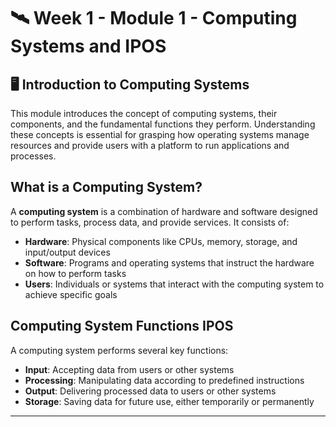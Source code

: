 # 🛰️ Week 1 - Module 1 - Computing Systems and IPOS

## 🖥️ Introduction to Computing Systems
This module introduces the concept of computing systems, their components, and 
the fundamental functions they perform. Understanding these concepts is
essential for grasping how operating systems manage resources and provide users
with a platform to run applications and processes.
## What is a Computing System?
A **computing system** is a combination of hardware and software designed to
perform tasks, process data, and provide services. It consists of:

* **Hardware**: Physical components like CPUs, memory, storage, and input/output
  devices
* **Software**: Programs and operating systems that instruct the hardware on
  how to perform tasks
* **Users**: Individuals or systems that interact with the computing system to
  achieve specific goals

## Computing System Functions IPOS
A computing system performs several key functions:
* **Input**: Accepting data from users or other systems
* **Processing**: Manipulating data according to predefined instructions
* **Output**: Delivering processed data to users or other systems
* **Storage**: Saving data for future use, either temporarily or permanently

---
